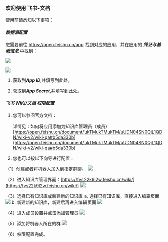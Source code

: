 ### 欢迎使用 飞书-文档
使用前请悉知以下事项：

#### ***数据源配置***
您需要前往 https://open.feishu.cn/app 找到对应的应用，并在应用的 ***凭证与基础信息*** 中找到：

![](https://tapdata-bucket-01.oss-cn-beijing.aliyuncs.com/FeiShu/doc/findApp.PNG)

![](https://tapdata-bucket-01.oss-cn-beijing.aliyuncs.com/FeiShu/doc/appIdAndSecret.PNG)

1. 获取到***App ID***,并填写到此处。

2. 获取到***App Secret***,并填写到此处。

#### ***飞书 WiKi/文档 权限配置***

1. 您可以参阅官方文档：

   详情见：如何将应用添加为知识库管理员（成员） 
   [https://open.feishu.cn/document/ukTMukTMukTM/uUDN04SN0QjL1QDN/wiki-v2/wiki-qa#b5da330b](https://open.feishu.cn/document/ukTMukTMukTM/uUDN04SN0QjL1QDN/wiki-v2/wiki-qa#b5da330b)

2. 您也可以按以下向导进行配置：

  （1）创建或者将机器人加入到指定群聊。
        ![](https://tapdata-bucket-01.oss-cn-beijing.aliyuncs.com/lark-doc/doc/robot.PNG)

  （2）进入知识库管理界面：[https://fvs22k9l2w.feishu.cn/wiki/](https://fvs22k9l2w.feishu.cn/wiki/)
        ![](https://tapdata-bucket-01.oss-cn-beijing.aliyuncs.com/lark-doc/doc/home.PNG)

  （3）选择已有知识库或新建新的知识库
     a. 选择已有知识库，直接进入编辑页面
        ![](https://tapdata-bucket-01.oss-cn-beijing.aliyuncs.com/lark-doc/doc/chiose-wiki.PNG)
     b. 新建新的知识库，新建后再进入编辑页面
        ![](https://tapdata-bucket-01.oss-cn-beijing.aliyuncs.com/lark-doc/doc/new-wiki.PNG)

  （4）进入成员设置并点击添加管理员
        ![](https://tapdata-bucket-01.oss-cn-beijing.aliyuncs.com/lark-doc/doc/config-1.PNG)

  （5）添加将机器人所在的群
        ![](https://tapdata-bucket-01.oss-cn-beijing.aliyuncs.com/lark-doc/doc/config-2.PNG)

  （6）权限配置完成。